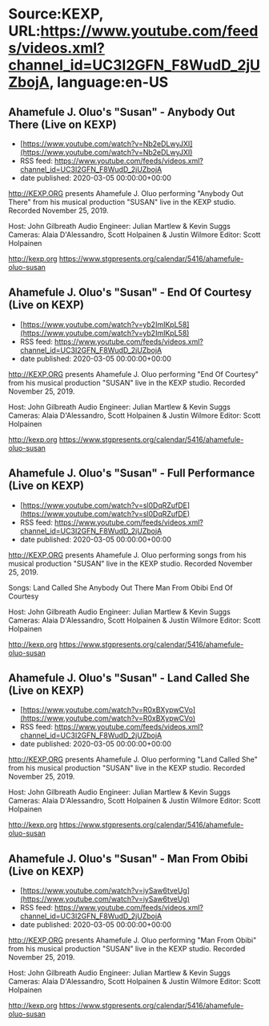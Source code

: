 # Source:KEXP, URL:https://www.youtube.com/feeds/videos.xml?channel_id=UC3I2GFN_F8WudD_2jUZbojA, language:en-US

## Ahamefule J. Oluo's "Susan" - Anybody Out There (Live on KEXP)
 - [https://www.youtube.com/watch?v=Nb2eDLwyJXI](https://www.youtube.com/watch?v=Nb2eDLwyJXI)
 - RSS feed: https://www.youtube.com/feeds/videos.xml?channel_id=UC3I2GFN_F8WudD_2jUZbojA
 - date published: 2020-03-05 00:00:00+00:00

http://KEXP.ORG presents Ahamefule J. Oluo performing "Anybody Out There" from his musical production "SUSAN" live in the KEXP studio. Recorded November 25, 2019.

Host: John Gilbreath
Audio Engineer: Julian Martlew & Kevin Suggs
Cameras: Alaia D'Alessandro, Scott Holpainen & Justin Wilmore
Editor: Scott Holpainen

http://kexp.org
https://www.stgpresents.org/calendar/5416/ahamefule-oluo-susan

## Ahamefule J. Oluo's "Susan" - End Of Courtesy (Live on KEXP)
 - [https://www.youtube.com/watch?v=yb2ImIKpL58](https://www.youtube.com/watch?v=yb2ImIKpL58)
 - RSS feed: https://www.youtube.com/feeds/videos.xml?channel_id=UC3I2GFN_F8WudD_2jUZbojA
 - date published: 2020-03-05 00:00:00+00:00

http://KEXP.ORG presents Ahamefule J. Oluo performing "End Of Courtesy" from his musical production "SUSAN" live in the KEXP studio. Recorded November 25, 2019.

Host: John Gilbreath
Audio Engineer: Julian Martlew & Kevin Suggs
Cameras: Alaia D'Alessandro, Scott Holpainen & Justin Wilmore
Editor: Scott Holpainen

http://kexp.org
https://www.stgpresents.org/calendar/5416/ahamefule-oluo-susan

## Ahamefule J. Oluo's "Susan" - Full Performance (Live on KEXP)
 - [https://www.youtube.com/watch?v=sl0DqRZufDE](https://www.youtube.com/watch?v=sl0DqRZufDE)
 - RSS feed: https://www.youtube.com/feeds/videos.xml?channel_id=UC3I2GFN_F8WudD_2jUZbojA
 - date published: 2020-03-05 00:00:00+00:00

http://KEXP.ORG presents Ahamefule J. Oluo performing songs from his musical production "SUSAN" live in the KEXP studio. Recorded November 25, 2019.

Songs:
Land Called She
Anybody Out There
Man From Obibi
End Of Courtesy

Host: John Gilbreath
Audio Engineer: Julian Martlew & Kevin Suggs
Cameras: Alaia D'Alessandro, Scott Holpainen & Justin Wilmore
Editor: Scott Holpainen

http://kexp.org
https://www.stgpresents.org/calendar/5416/ahamefule-oluo-susan

## Ahamefule J. Oluo's "Susan" - Land Called She (Live on KEXP)
 - [https://www.youtube.com/watch?v=R0xBXypwCVo](https://www.youtube.com/watch?v=R0xBXypwCVo)
 - RSS feed: https://www.youtube.com/feeds/videos.xml?channel_id=UC3I2GFN_F8WudD_2jUZbojA
 - date published: 2020-03-05 00:00:00+00:00

http://KEXP.ORG presents Ahamefule J. Oluo performing "Land Called She" from his musical production "SUSAN" live in the KEXP studio. Recorded November 25, 2019.

Host: John Gilbreath
Audio Engineer: Julian Martlew & Kevin Suggs
Cameras: Alaia D'Alessandro, Scott Holpainen & Justin Wilmore
Editor: Scott Holpainen

http://kexp.org
https://www.stgpresents.org/calendar/5416/ahamefule-oluo-susan

## Ahamefule J. Oluo's "Susan" - Man From Obibi (Live on KEXP)
 - [https://www.youtube.com/watch?v=iySaw6tveUg](https://www.youtube.com/watch?v=iySaw6tveUg)
 - RSS feed: https://www.youtube.com/feeds/videos.xml?channel_id=UC3I2GFN_F8WudD_2jUZbojA
 - date published: 2020-03-05 00:00:00+00:00

http://KEXP.ORG presents Ahamefule J. Oluo performing "Man From Obibi" from his musical production "SUSAN" live in the KEXP studio. Recorded November 25, 2019.

Host: John Gilbreath
Audio Engineer: Julian Martlew & Kevin Suggs
Cameras: Alaia D'Alessandro, Scott Holpainen & Justin Wilmore
Editor: Scott Holpainen

http://kexp.org
https://www.stgpresents.org/calendar/5416/ahamefule-oluo-susan

